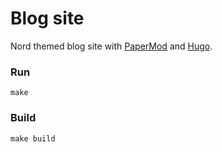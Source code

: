 # Blog site

Nord themed blog site with [PaperMod](https://github.com/adityatelange/hugo-PaperMod) and [Hugo](https://gohugo.io).

### Run

```
make
```

### Build

```
make build
```
